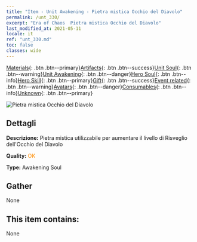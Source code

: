 ```yaml
---
title: "Item - Unit Awakening - Pietra mistica Occhio del Diavolo"
permalink: /unt_330/
excerpt: "Era of Chaos  Pietra mistica Occhio del Diavolo"
last_modified_at: 2021-05-11
locale: it
ref: "unt_330.md"
toc: false
classes: wide
---
```

 [Materials](/ItemsIT/){: .btn .btn--primary}[Artifacts](/ItemsIT/Artifacts/){: .btn .btn--success}[Unit Soul](/ItemsIT/UnitSoul/){: .btn .btn--warning}[Unit Awakening](/ItemsIT/UnitAwakening/){: .btn .btn--danger}[Hero Soul](/ItemsIT/HeroSoul/){: .btn .btn--info}[Hero Skill](/ItemsIT/HeroSkill/){: .btn .btn--primary}[Gift](/ItemsIT/Gift/){: .btn .btn--success}[Event related](/ItemsIT/Events/){: .btn .btn--warning}[Avatars](/ItemsIT/Avatars/){: .btn .btn--danger}[Consumables](/ItemsIT/Consumables/){: .btn .btn--info}[Unknown](/ItemsIT/Unknown/){: .btn .btn--primary}

 ![Pietra mistica Occhio del Diavolo](/images/u/tia_xieyan.jpg)

## Dettagli
 **Descrizione:** Pietra mistica utilizzabile per aumentare il livello di Risveglio dell'Occhio del Diavolo

 **Quality:** <span style="color: #FF8C00">OK</span>

 **Type:** Awakening Soul

## Gather

  None

## This item contains:

  None

